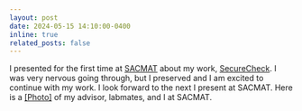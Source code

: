 ```yaml
---
layout: post
date: 2024-05-15 14:10:00-0400
inline: true
related_posts: false
---
```


I presented for the first time at [SACMAT](https://www.sacmat.org/2024/program.php) about my work, [SecureCheck](https://dl.acm.org/doi/10.1145/3649158.3657050). I was very nervous going through, but I preserved and I am excited to continue with my work. I look forward to the next I present at SACMAT. Here is a <a target="_blank" href="{{'/assets/img/SACMAT_group.jpeg' | prepend: site.baseurl | prepend: site.url}}">&#91;Photo&#93;</a> of my advisor, labmates, and I at SACMAT.